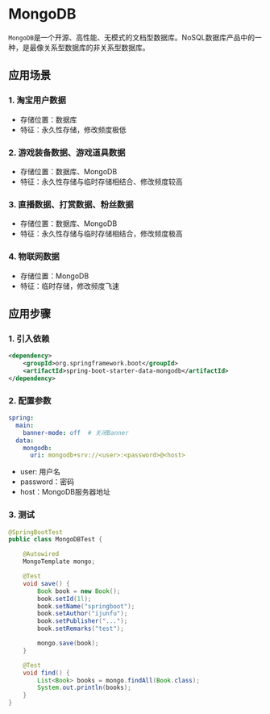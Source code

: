 # MongoDB
`MongoDB`是一个开源、高性能、无模式的文档型数据库。NoSQL数据库产品中的一种，是最像关系型数据库的非关系型数据库。

## 应用场景

### 1. 淘宝用户数据
+ 存储位置：数据库
+ 特征：永久性存储，修改频度极低

### 2. 游戏装备数据、游戏道具数据
+ 存储位置：数据库、MongoDB
+ 特征：永久性存储与临时存储相结合、修改频度较高

### 3. 直播数据、打赏数据、粉丝数据
+ 存储位置：数据库、MongoDB
+ 特征：永久性存储与临时存储相结合，修改频度极高

### 4. 物联网数据
+ 存储位置：MongoDB
+ 特征：临时存储，修改频度飞速

## 应用步骤

### 1. 引入依赖
```xml
<dependency>
    <groupId>org.springframework.boot</groupId>
    <artifactId>spring-boot-starter-data-mongodb</artifactId>
</dependency>
```

### 2. 配置参数
```yaml
spring:
  main:
    banner-mode: off  # 关闭Banner
  data:
    mongodb:
      uri: mongodb+srv://<user>:<password>@<host>
```
+ user: 用户名
+ password：密码
+ host：MongoDB服务器地址

### 3. 测试
```java
@SpringBootTest
public class MongoDBTest {

    @Autowired
    MongoTemplate mongo;

    @Test
    void save() {
        Book book = new Book();
        book.setId(1l);
        book.setName("springboot");
        book.setAuthor("ijunfu");
        book.setPublisher("...");
        book.setRemarks("test");

        mongo.save(book);
    }

    @Test
    void find() {
        List<Book> books = mongo.findAll(Book.class);
        System.out.println(books);
    }
}
```

